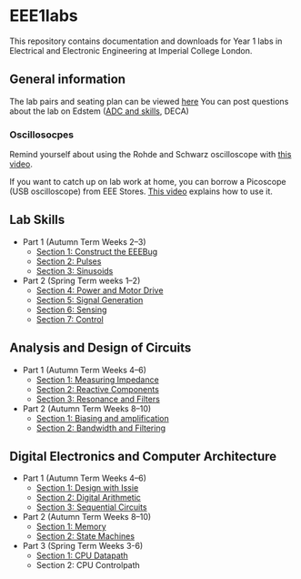 # EEE1labs

This repository contains documentation and downloads for Year 1 labs in Electrical and Electronic Engineering at Imperial College London.

## General information
The lab pairs and seating plan can be viewed [here](https://imperiallondon-my.sharepoint.com/:x:/g/personal/estott_ic_ac_uk/EXyfZ0G2pgdCrL0NEN46TxABjKJ9YiJVqA6ZOhACViz06g?e=q1tXPC)
You can post questions about the lab on Edstem ([ADC and skills](https://edstem.org/us/courses/30206/discussion/), DECA)

### Oscillosocpes
Remind yourself about using the Rohde and Schwarz oscilloscope with [this video](https://imperial.cloud.panopto.eu/Panopto/Pages/Viewer.aspx?id=9507f2f9-77a8-4b19-80d2-aada00cc383d).

If you want to catch up on lab work at home, you can borrow a Picoscope (USB oscilloscope) from EEE Stores. [This video](https://imperial.cloud.panopto.eu/Panopto/Pages/Viewer.aspx?id=08772fd6-0eab-4e4a-a5b3-ac5600dde606) explains how to use it.

## Lab Skills
- Part 1 (Autumn Term Weeks 2–3)
  - [Section 1: Construct the EEEBug](skills/section1.md)
  - [Section 2: Pulses](skills/section2.md)
  - [Section 3: Sinusoids](skills/section3.md)
- Part 2 (Spring Term weeks 1–2)
  - [Section 4: Power and Motor Drive](skills/section4.md)
  - [Section 5: Signal Generation](skills/section5.md)
  - [Section 6: Sensing](skills/section6.md)
  - [Section 7: Control](skills/control.md)

## Analysis and Design of Circuits
- Part 1 (Autumn Term Weeks 4–6)
  - [Section 1: Measuring Impedance](ADC/Part1/Section1.md)
  - [Section 2: Reactive Components](ADC/Part1/Section2.md)
  - [Section 3: Resonance and Filters](ADC/Part1/Section3.md)
- Part 2 (Autumn Term Weeks 8–10)
  - [Section 1: Biasing and amplification](ADC/Part2/Section1.md)
  - [Section 2: Bandwidth and Filtering](ADC/Part2/Section2.md)
  
 
  
## Digital Electronics and Computer Architecture
- Part 1 (Autumn Term Weeks 4–6)
  - [Section 1: Design with Issie](DECA/Part1/Section1.md)
  - [Section 2: Digital Arithmetic](DECA/Part1/Section2.md)
  - [Section 3: Sequential Circuits](DECA/Part1/Section3.md)
- Part 2 (Autumn Term Weeks 8–10)
  - [Section 1: Memory](DECA/Part2/Section1.md)
  - [Section 2: State Machines](DECA/Part2/Section2.md)
- Part 3 (Spring Term Weeks 3-6)
  - [Section 1: CPU Datapath](https://intranet.ee.ic.ac.uk/t.clarke/arch/deca/images/Lab23_1_ALU.pdf)
  - Section 2: CPU Controlpath
